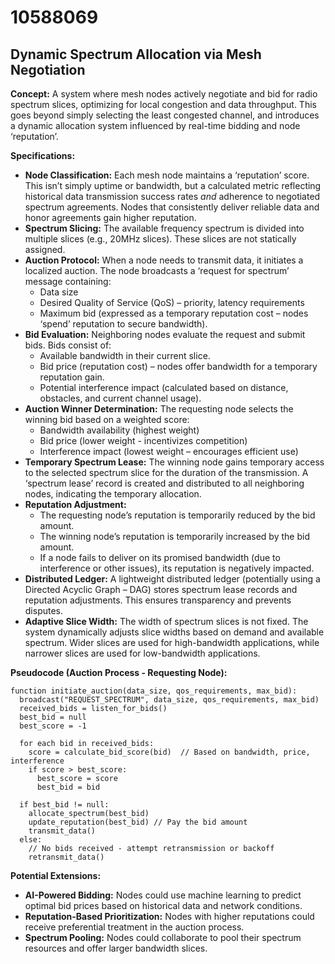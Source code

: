 # 10588069

## Dynamic Spectrum Allocation via Mesh Negotiation

**Concept:** A system where mesh nodes actively negotiate and bid for radio spectrum slices, optimizing for local congestion and data throughput. This goes beyond simply selecting the least congested channel, and introduces a dynamic allocation system influenced by real-time bidding and node ‘reputation’.

**Specifications:**

*   **Node Classification:** Each mesh node maintains a ‘reputation’ score. This isn’t simply uptime or bandwidth, but a calculated metric reflecting historical data transmission success rates *and* adherence to negotiated spectrum agreements. Nodes that consistently deliver reliable data and honor agreements gain higher reputation.
*   **Spectrum Slicing:** The available frequency spectrum is divided into multiple slices (e.g., 20MHz slices). These slices are not statically assigned.
*   **Auction Protocol:** When a node needs to transmit data, it initiates a localized auction. The node broadcasts a ‘request for spectrum’ message containing:
    *   Data size
    *   Desired Quality of Service (QoS) – priority, latency requirements
    *   Maximum bid (expressed as a temporary reputation cost – nodes ‘spend’ reputation to secure bandwidth).
*   **Bid Evaluation:** Neighboring nodes evaluate the request and submit bids. Bids consist of:
    *   Available bandwidth in their current slice.
    *   Bid price (reputation cost) – nodes offer bandwidth for a temporary reputation gain.
    *   Potential interference impact (calculated based on distance, obstacles, and current channel usage).
*   **Auction Winner Determination:** The requesting node selects the winning bid based on a weighted score:
    *   Bandwidth availability (highest weight)
    *   Bid price (lower weight - incentivizes competition)
    *   Interference impact (lowest weight – encourages efficient use)
*   **Temporary Spectrum Lease:** The winning node gains temporary access to the selected spectrum slice for the duration of the transmission. A ‘spectrum lease’ record is created and distributed to all neighboring nodes, indicating the temporary allocation.
*   **Reputation Adjustment:**
    *   The requesting node’s reputation is temporarily reduced by the bid amount.
    *   The winning node’s reputation is temporarily increased by the bid amount.
    *   If a node fails to deliver on its promised bandwidth (due to interference or other issues), its reputation is negatively impacted.
*   **Distributed Ledger:** A lightweight distributed ledger (potentially using a Directed Acyclic Graph – DAG) stores spectrum lease records and reputation adjustments. This ensures transparency and prevents disputes.
*   **Adaptive Slice Width:** The width of spectrum slices is not fixed. The system dynamically adjusts slice widths based on demand and available spectrum. Wider slices are used for high-bandwidth applications, while narrower slices are used for low-bandwidth applications.

**Pseudocode (Auction Process - Requesting Node):**

```
function initiate_auction(data_size, qos_requirements, max_bid):
  broadcast("REQUEST_SPECTRUM", data_size, qos_requirements, max_bid)
  received_bids = listen_for_bids()
  best_bid = null
  best_score = -1

  for each bid in received_bids:
    score = calculate_bid_score(bid)  // Based on bandwidth, price, interference
    if score > best_score:
      best_score = score
      best_bid = bid

  if best_bid != null:
    allocate_spectrum(best_bid)
    update_reputation(best_bid) // Pay the bid amount
    transmit_data()
  else:
    // No bids received - attempt retransmission or backoff
    retransmit_data()
```

**Potential Extensions:**

*   **AI-Powered Bidding:**  Nodes could use machine learning to predict optimal bid prices based on historical data and network conditions.
*   **Reputation-Based Prioritization:** Nodes with higher reputations could receive preferential treatment in the auction process.
*   **Spectrum Pooling:** Nodes could collaborate to pool their spectrum resources and offer larger bandwidth slices.